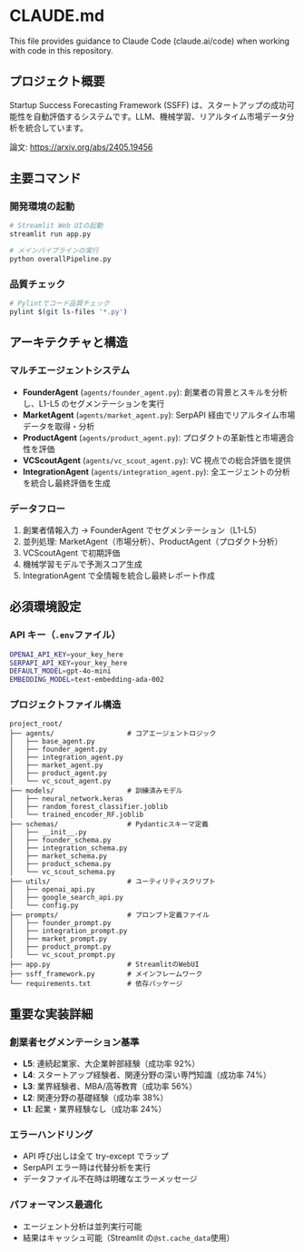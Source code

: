# CLAUDE.md

This file provides guidance to Claude Code (claude.ai/code) when working with code in this repository.

## プロジェクト概要

Startup Success Forecasting Framework (SSFF) は、スタートアップの成功可能性を自動評価するシステムです。LLM、機械学習、リアルタイム市場データ分析を統合しています。

論文: https://arxiv.org/abs/2405.19456

## 主要コマンド

### 開発環境の起動

```bash
# Streamlit Web UIの起動
streamlit run app.py

# メインパイプラインの実行
python overallPipeline.py

```

### 品質チェック

```bash
# Pylintでコード品質チェック
pylint $(git ls-files '*.py')
```

## アーキテクチャと構造

### マルチエージェントシステム

- **FounderAgent** (`agents/founder_agent.py`): 創業者の背景とスキルを分析し、L1-L5 のセグメンテーションを実行
- **MarketAgent** (`agents/market_agent.py`): SerpAPI 経由でリアルタイム市場データを取得・分析
- **ProductAgent** (`agents/product_agent.py`): プロダクトの革新性と市場適合性を評価
- **VCScoutAgent** (`agents/vc_scout_agent.py`): VC 視点での総合評価を提供
- **IntegrationAgent** (`agents/integration_agent.py`): 全エージェントの分析を統合し最終評価を生成

### データフロー

1. 創業者情報入力 → FounderAgent でセグメンテーション（L1-L5）
2. 並列処理: MarketAgent（市場分析）、ProductAgent（プロダクト分析）
3. VCScoutAgent で初期評価
4. 機械学習モデルで予測スコア生成
5. IntegrationAgent で全情報を統合し最終レポート作成

## 必須環境設定

### API キー（`.env`ファイル）

```bash
OPENAI_API_KEY=your_key_here
SERPAPI_API_KEY=your_key_here
DEFAULT_MODEL=gpt-4o-mini
EMBEDDING_MODEL=text-embedding-ada-002
```

### プロジェクトファイル構造

```
project_root/
├── agents/                  # コアエージェントロジック
│   ├── base_agent.py
│   ├── founder_agent.py
│   ├── integration_agent.py
│   ├── market_agent.py
│   ├── product_agent.py
│   └── vc_scout_agent.py
├── models/                  # 訓練済みモデル
│   ├── neural_network.keras
│   ├── random_forest_classifier.joblib
│   └── trained_encoder_RF.joblib
├── schemas/                 # Pydanticスキーマ定義
│   ├── __init__.py
│   ├── founder_schema.py
│   ├── integration_schema.py
│   ├── market_schema.py
│   ├── product_schema.py
│   └── vc_scout_schema.py
├── utils/                   # ユーティリティスクリプト
│   ├── openai_api.py
│   ├── google_search_api.py
│   └── config.py
├── prompts/                 # プロンプト定義ファイル
│   ├── founder_prompt.py
│   ├── integration_prompt.py
│   ├── market_prompt.py
│   ├── product_prompt.py
│   └── vc_scout_prompt.py
├── app.py                   # StreamlitのWebUI
├── ssff_framework.py        # メインフレームワーク
└── requirements.txt         # 依存パッケージ
```

## 重要な実装詳細

### 創業者セグメンテーション基準

- **L5**: 連続起業家、大企業幹部経験（成功率 92%）
- **L4**: スタートアップ経験者、関連分野の深い専門知識（成功率 74%）
- **L3**: 業界経験者、MBA/高等教育（成功率 56%）
- **L2**: 関連分野の基礎経験（成功率 38%）
- **L1**: 起業・業界経験なし（成功率 24%）

### エラーハンドリング

- API 呼び出しは全て try-except でラップ
- SerpAPI エラー時は代替分析を実行
- データファイル不在時は明確なエラーメッセージ

### パフォーマンス最適化

- エージェント分析は並列実行可能
- 結果はキャッシュ可能（Streamlit の`@st.cache_data`使用）
